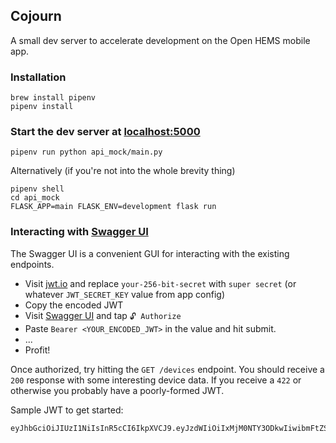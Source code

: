 ## Cojourn
A small dev server to accelerate development on the Open HEMS mobile app.

### Installation
```
brew install pipenv
pipenv install
```

### Start the dev server at [localhost:5000](localhost:5000)
```
pipenv run python api_mock/main.py
```

Alternatively (if you're not into the whole brevity thing)
```
pipenv shell
cd api_mock
FLASK_APP=main FLASK_ENV=development flask run
```

### Interacting with [Swagger UI](http://localhost:5000/api/v1)
The Swagger UI is a convenient GUI for interacting with the existing endpoints.

- Visit [jwt.io](https://jwt.io) and replace `your-256-bit-secret` with `super secret` (or whatever `JWT_SECRET_KEY` value from app config)
- Copy the encoded JWT
- Visit [Swagger UI](http://localhost:5000/api/v1) and tap `🔓 Authorize`
- Paste `Bearer <YOUR_ENCODED_JWT>` in the value and hit submit.
- ...
- Profit!

Once authorized, try hitting the `GET /devices` endpoint. You should receive a `200` response with some interesting device data. If you receive a `422` or otherwise you probably have a poorly-formed JWT.

Sample JWT to get started:
```
eyJhbGciOiJIUzI1NiIsInR5cCI6IkpXVCJ9.eyJzdWIiOiIxMjM0NTY3ODkwIiwibmFtZSI6IkpvaG4gRG9lIiwiaWF0IjoxNTE2MjM5MDIyfQ.W9wGb8Cs1SoCoiJ6WRzK6NMg7xed7PBNYJpBNIoD_G8
```

